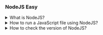 ### NodeJS Easy

<details>
  <summary>What is NodeJS?</summary>

Node.js is a special environment that lets you run JavaScript code outside of web browsers.

NodeJS is a cross-platform and opensource Javascript runtime environment that allows the javascript to be run on the server-side.

Nodejs allows Javascript code to execute outside the browser. Nodejs comes with a lot of modules and mostly used in web development.

Node.js use V8 engine as its core, which means your JavaScript code can run run quickly and smoothly, even outside of a browser.

</details>

<details>
  <summary>How to run a JavaScript file using NodeJS?</summary>

`Install Node.js` : If you don’t have Node.js installed firstly on your system

`Create a JavaScript file` : For example, let's create a file named `index.js` and open it in any text editor like Visual Studio Code or Sublime and write some code e.g

```js
console.log("Hello World!");
```

` Run the File` : Once you’re in the directory, type the following command in the terminal `node index.js`

This will execute the JavaScript code in the index.js file, and the output `Hello, World!` will be displayed in the terminal.

</details>

<details>
  <summary>How to check the version of NodeJS?</summary>

To check your version of `Node.js`, just type`node -v` in terminal.

```
Output:
 v18.17.1
```

</details>
